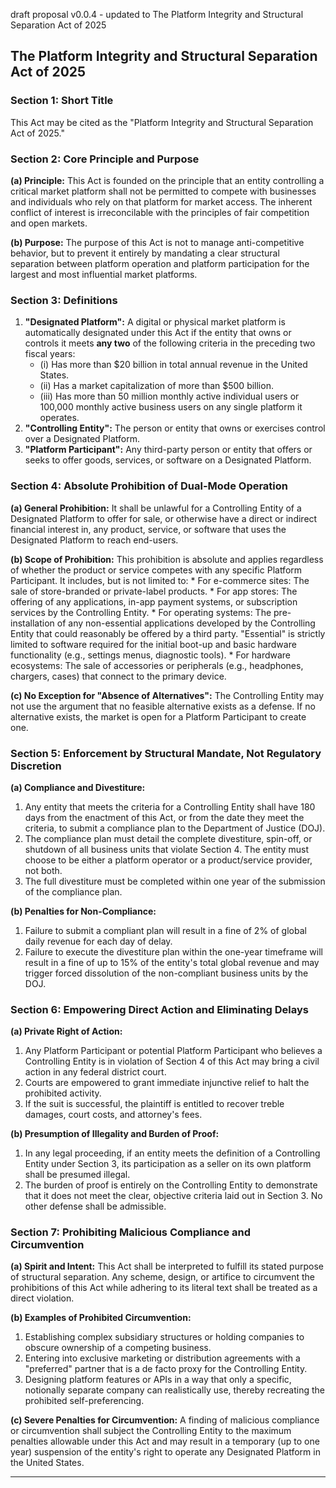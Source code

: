 draft proposal v0.0.4 - updated to The Platform Integrity and Structural Separation Act of 2025

## The Platform Integrity and Structural Separation Act of 2025

### Section 1: Short Title

This Act may be cited as the "Platform Integrity and Structural Separation Act of 2025."

### Section 2: Core Principle and Purpose

**(a) Principle:** This Act is founded on the principle that an entity controlling a critical market platform shall not be permitted to compete with businesses and individuals who rely on that platform for market access. The inherent conflict of interest is irreconcilable with the principles of fair competition and open markets.

**(b) Purpose:** The purpose of this Act is not to manage anti-competitive behavior, but to prevent it entirely by mandating a clear structural separation between platform operation and platform participation for the largest and most influential market platforms.

### Section 3: Definitions

1.  **"Designated Platform":** A digital or physical market platform is automatically designated under this Act if the entity that owns or controls it meets **any two** of the following criteria in the preceding two fiscal years:
    * (i) Has more than $20 billion in total annual revenue in the United States.
    * (ii) Has a market capitalization of more than $500 billion.
    * (iii) Has more than 50 million monthly active individual users or 100,000 monthly active business users on any single platform it operates.
2.  **"Controlling Entity":** The person or entity that owns or exercises control over a Designated Platform.
3.  **"Platform Participant":** Any third-party person or entity that offers or seeks to offer goods, services, or software on a Designated Platform.

### Section 4: Absolute Prohibition of Dual-Mode Operation

**(a) General Prohibition:** It shall be unlawful for a Controlling Entity of a Designated Platform to offer for sale, or otherwise have a direct or indirect financial interest in, any product, service, or software that uses the Designated Platform to reach end-users.

**(b) Scope of Prohibition:** This prohibition is absolute and applies regardless of whether the product or service competes with any specific Platform Participant. It includes, but is not limited to:
    * For e-commerce sites: The sale of store-branded or private-label products.
    * For app stores: The offering of any applications, in-app payment systems, or subscription services by the Controlling Entity.
    * For operating systems: The pre-installation of any non-essential applications developed by the Controlling Entity that could reasonably be offered by a third party. "Essential" is strictly limited to software required for the initial boot-up and basic hardware functionality (e.g., settings menus, diagnostic tools).
    * For hardware ecosystems: The sale of accessories or peripherals (e.g., headphones, chargers, cases) that connect to the primary device.

**(c) No Exception for "Absence of Alternatives":** The Controlling Entity may not use the argument that no feasible alternative exists as a defense. If no alternative exists, the market is open for a Platform Participant to create one.

### Section 5: Enforcement by Structural Mandate, Not Regulatory Discretion

**(a) Compliance and Divestiture:**
1.  Any entity that meets the criteria for a Controlling Entity shall have 180 days from the enactment of this Act, or from the date they meet the criteria, to submit a compliance plan to the Department of Justice (DOJ).
2.  The compliance plan must detail the complete divestiture, spin-off, or shutdown of all business units that violate Section 4. The entity must choose to be either a platform operator or a product/service provider, not both.
3.  The full divestiture must be completed within one year of the submission of the compliance plan.

**(b) Penalties for Non-Compliance:**
1.  Failure to submit a compliant plan will result in a fine of 2% of global daily revenue for each day of delay.
2.  Failure to execute the divestiture plan within the one-year timeframe will result in a fine of up to 15% of the entity's total global revenue and may trigger forced dissolution of the non-compliant business units by the DOJ.

### Section 6: Empowering Direct Action and Eliminating Delays

**(a) Private Right of Action:**
1.  Any Platform Participant or potential Platform Participant who believes a Controlling Entity is in violation of Section 4 of this Act may bring a civil action in any federal district court.
2.  Courts are empowered to grant immediate injunctive relief to halt the prohibited activity.
3.  If the suit is successful, the plaintiff is entitled to recover treble damages, court costs, and attorney's fees.

**(b) Presumption of Illegality and Burden of Proof:**
1.  In any legal proceeding, if an entity meets the definition of a Controlling Entity under Section 3, its participation as a seller on its own platform shall be presumed illegal.
2.  The burden of proof is entirely on the Controlling Entity to demonstrate that it does not meet the clear, objective criteria laid out in Section 3. No other defense shall be admissible.

### Section 7: Prohibiting Malicious Compliance and Circumvention

**(a) Spirit and Intent:** This Act shall be interpreted to fulfill its stated purpose of structural separation. Any scheme, design, or artifice to circumvent the prohibitions of this Act while adhering to its literal text shall be treated as a direct violation.

**(b) Examples of Prohibited Circumvention:**
1.  Establishing complex subsidiary structures or holding companies to obscure ownership of a competing business.
2.  Entering into exclusive marketing or distribution agreements with a "preferred" partner that is a de facto proxy for the Controlling Entity.
3.  Designing platform features or APIs in a way that only a specific, notionally separate company can realistically use, thereby recreating the prohibited self-preferencing.

**(c) Severe Penalties for Circumvention:** A finding of malicious compliance or circumvention shall subject the Controlling Entity to the maximum penalties allowable under this Act and may result in a temporary (up to one year) suspension of the entity's right to operate any Designated Platform in the United States.

---
